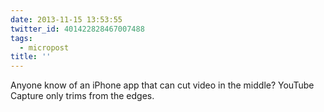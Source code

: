 ```yaml
---
date: 2013-11-15 13:53:55
twitter_id: 401422828467007488
tags:
  - micropost
title: ''
---
```


Anyone know of an iPhone app that can cut video in the middle? YouTube Capture only trims from the edges.

